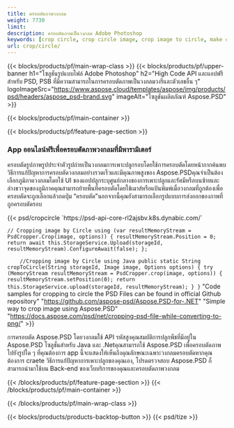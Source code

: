 ```yaml
---
title: ครอบตัดภาพวงกลม
weight: 7730
limit: 
description: ครอบตัดภาพเป็นวงกลม Adobe Photoshop
keywords: [crop circle, crop circle image, crop image to circle, make circle photo]
url: crop/circle/
---
```

{{< blocks/products/pf/main-wrap-class >}}
{{< blocks/products/pf/upper-banner h1="โซลูชันรูปแบบไฟล์ Adobe Photoshop" h2="High Code API และแอปฟรีสำหรับ PSD, PSB ที่มีความสามารถในการครอบตัดภาพเป็นวงกลมวงรีและตัวเลขอื่น ๆ" logoImageSrc="https://www.aspose.cloud/templates/aspose/img/products/psd/headers/aspose_psd-brand.svg" imageAlt="โซลูชันผลิตภัณฑ์ Aspose.PSD" >}}

{{< blocks/products/pf/main-container >}}

{{< blocks/products/pf/feature-page-section >}}
<h3 class="headingpdleft">App ออนไลน์ฟรีเพื่อครอบตัดภาพวงกลมที่มีพารามิเตอร์</h3>
<p>ครอบตัดรูปภาพรูปประจำตัวรูปถ่ายเป็นวงกลมการเพาะปลูกรอบโดยใช้การครอบตัดโดยหน้ากากค้นพบวิธีการแก้ปัญหาการครอบตัดวงกลมอย่างรวดเร็วและมีคุณภาพสูงของ Aspose.PSDคุณจำเป็นต้องเลือกภูมิภาควงกลมโดยใช้ UI ของแอปปลูกระบุศูนย์กลางของการเพาะปลูกและรัศมีหรือบนซ้ายและล่างขวาจุดของภูมิภาคคุณสามารถย้ายพื้นที่ครอบตัดโดยใช้เมาส์หรือแป้นพิมพ์เมื่อวงกลมที่ถูกต้องเพื่อครอบตัดจะถูกเลือกแล้วกดปุ่ม “ครอบตัด”นอกจากนี้คุณยังสามารถเลือกรูปแบบการส่งออกของภาพที่ถูกครอบตัดรอบ</p>
{{< psd/cropcircle `https://psd-api-core-rl2ajsbv.k8s.dynabic.com/` 

`// Cropping image by Circle
using (var resultMemoryStream = PsdCropper.Crop(image, options))
{
	resultMemoryStream.Position = 0;
	return await this.StorageService.Upload(storageId, resultMemoryStream).ConfigureAwait(false);
};` 
     
`    //Cropping image by Circle using Java
	public static String cropToCircle(String storageId, Image image, Options options) {
        try (MemoryStream resultMemoryStream = PsdCropper.crop(image, options)) {
            resultMemoryStream.setPosition(0);
            return this.StorageService.upload(storageId, resultMemoryStream);
        }
    }` 
"Code samples for cropping to circle the PSD Files can be found in official Github repository"  "https://github.com/aspose-psd/Aspose.PSD-for-.NET" 
"Simple way to crop image using Aspose.PSD" "https://docs.aspose.com/psd/net/cropping-psd-file-while-converting-to-png/" >}}
<p>การครอบตัด Aspose.PSD โดยวงกลมใช้ API รหัสสูงคุณสมบัติการปลูกพืชที่มีอยู่ใน Aspose.PSD โซลูชั่นสำหรับ Java และ .Netคุณสามารถใช้ Aspose.PSD เพื่อครอบตัดภาพไปยังรูปใด ๆ ที่คุณต้องการ app นี้จะแสดงให้เห็นถึงคุณลักษณะเฉพาะวงกลมครอบตัดหากคุณต้องการ craete วิธีการแก้ปัญหาการเพาะปลูกของคุณเอง, โปรดตรวจสอบ Aspose.PSD ก็สามารถนำมาใช้บน Back-end ของเว็บบริการของคุณและครอบตัดภาพวงกลม</p>
<!--<ul>
<li><a href="psb">PSB Circle Crop</a></li>
<li><a href="ellipse">Ellipse crop App</a></li>
</ul>-->
{{< /blocks/products/pf/feature-page-section >}}
{{< /blocks/products/pf/main-container >}}


{{< /blocks/products/pf/main-wrap-class >}}

{{< blocks/products/products-backtop-button >}}
{{< psd/tize >}}
